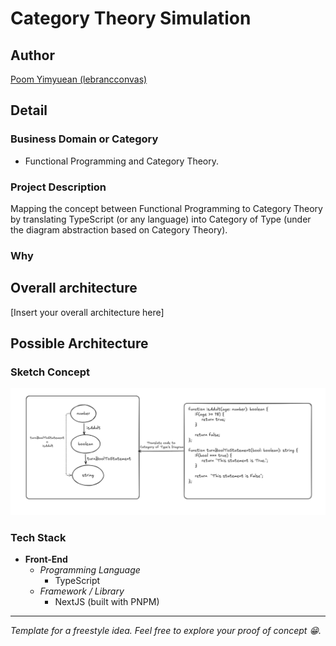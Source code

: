 # Category Theory Simulation

## Author

[Poom Yimyuean (lebrancconvas)](https://github.com/lebrancconvas)

## Detail

### Business Domain or Category

- Functional Programming and Category Theory.

### Project Description

Mapping the concept between Functional Programming to Category Theory by translating
TypeScript (or any language) into Category of Type (under the diagram abstraction based on Category Theory).

### Why


## Overall architecture

[Insert your overall architecture here]

## Possible Architecture

### Sketch Concept

![Sketch Concept](docs/Cat_Simu_Sketch.png)

### Tech Stack

- **Front-End**
  - *Programming Language*
    - TypeScript
  - *Framework / Library*
    - NextJS (built with PNPM)

---
*Template for a freestyle idea. Feel free to explore your proof of concept 😁.*
